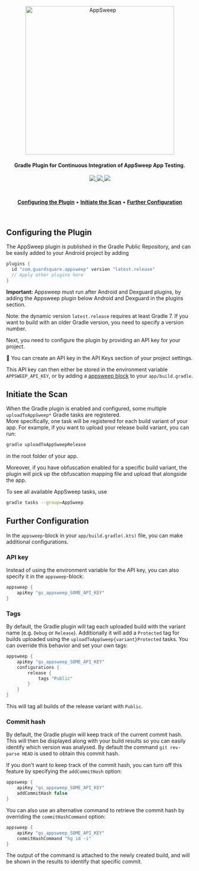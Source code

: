 <p align="center">
  <br />
  <br />
  <a href="https://guardsquare.com/appsweep-mobile-application-security-testing">
    <img
      src="https://appsweep.guardsquare.com/AppSweep-blue.svg"
      alt="AppSweep" width="400">
  </a>
</p>


<h4 align="center">Gradle Plugin for Continuous Integration of AppSweep App Testing.</h4>

<!-- Badges -->
<p align="center">
  <!-- License -->
  <a href="LICENSE">
    <img src="https://img.shields.io/github/license/guardsquare/appsweep-gradle-plugin">
  </a>

  <!-- Version -->
  <a href="https://plugins.gradle.org/plugin/com.guardsquare.appsweep" target="_blank">
    <img src="https://img.shields.io/gradle-plugin-portal/v/com.guardsquare.appsweep">
  </a>



  <!-- Twitter -->
  <a href="https://twitter.com/Guardsquare" target="_blank">
    <img src="https://img.shields.io/twitter/follow/guardsquare?style=social">
  </a>

</p>

<br />
<p align="center">
  <a href="#configuring-the-plugin"><b>Configuring the Plugin</b></a> •
  <a href="#initiate-the-scan"><b>Initiate the Scan</b></a> •
  <a href="#further-configuration"><b>Further Configuration</b></a> 
</p>
<br />

## Configuring the Plugin

The AppSweep plugin is published in the Gradle Public Repository, and can be easily added to your Android project by adding

```Groovy
plugins {
  id "com.guardsquare.appsweep" version "latest.release"
  // Apply other plugins here
}
```

**Important:** Appsweep must run after Android and Dexguard plugins, by adding the Appsweep plugin below Android and Dexguard in the plugins section.

Note: the dynamic version `latest.release` requires at least Gradle 7. If you want to build with an older Gradle version, you need to specify a version number.

Next, you need to configure the plugin by providing an API key for your project. 

🚀 You can create an API key in the API Keys section of your project settings.

This API key can then either be stored in the environment variable `APPSWEEP_API_KEY`, or by adding a <a href="#further-configuration">appsweep block</a> to your `app/build.gradle`.

## Initiate the Scan

When the Gradle plugin is enabled and configured, some multiple `uploadToAppSweep*` Gradle tasks are registered.  
More specifically, one task will be registered for each build variant of your app. For example, if you want to upload your release build variant, you can run:
```bash
gradle uploadToAppSweepRelease
```
in the root folder of your app.

Moreover, if you have obfuscation enabled for a specific build variant, the plugin will pick up the obfuscation mapping file and upload that alongside the app.

To see all available AppSweep tasks, use 
```bash
gradle tasks --group=AppSweep
```

## Further Configuration

In the `appsweep`-block in your `app/build.gradle(.kts)` file, you can make additional configurations.

### API key

Instead of using the environment variable for the API key, you can also specify it in the `appsweep`-block:

```Groovy
appsweep {
    apiKey "gs_appsweep_SOME_API_KEY"
}
```

### Tags

By default, the Gradle plugin will tag each uploaded build with the variant name (e.g. `Debug` or `Release`). Additionally it will add a `Protected` tag for builds uploaded using the `uploadToAppSweep{variant}Protected` tasks. You can override this behavior and set your own tags:

```Groovy
appsweep {
    apiKey "gs_appsweep_SOME_API_KEY"
    configurations {
        release {
            tags "Public"
        }
    }
}
```

This will tag all builds of the release variant with `Public`.

### Commit hash

By default, the Gradle plugin will keep track of the current commit hash. This will then be displayed along with your build results so you can easily identify which version was analysed. By default the command `git rev-parse HEAD` is used to obtain this commit hash.

If you don't want to keep track of the commit hash, you can turn off this feature by specifying the `addCommitHash` option:
```Groovy
appsweep {
    apiKey "gs_appsweep_SOME_API_KEY"
    addCommitHash false
}
```

You can also use an alternative command to retrieve the commit hash by overriding the `commitHashCommand` option:
```Groovy
appsweep {
    apiKey "gs_appsweep_SOME_API_KEY"
    commitHashCommand "hg id -i"
}
```

The output of the command is attached to the newly created build, and will be shown in the results to identify that specific commit.

